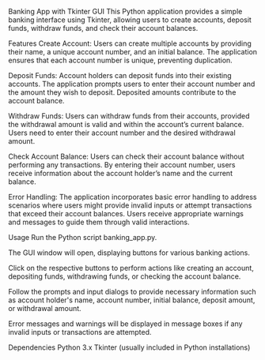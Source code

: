 
Banking App with Tkinter GUI
This Python application provides a simple banking interface using Tkinter, allowing users to create accounts, deposit funds, withdraw funds, and check their account balances.

Features
Create Account: Users can create multiple accounts by providing their name, a unique account number, and an initial balance. The application ensures that each account number is unique, preventing duplication.

Deposit Funds: Account holders can deposit funds into their existing accounts. The application prompts users to enter their account number and the amount they wish to deposit. Deposited amounts contribute to the account balance.

Withdraw Funds: Users can withdraw funds from their accounts, provided the withdrawal amount is valid and within the account’s current balance. Users need to enter their account number and the desired withdrawal amount.

Check Account Balance: Users can check their account balance without performing any transactions. By entering their account number, users receive information about the account holder’s name and the current balance.

Error Handling: The application incorporates basic error handling to address scenarios where users might provide invalid inputs or attempt transactions that exceed their account balances. Users receive appropriate warnings and messages to guide them through valid interactions.

Usage
Run the Python script banking_app.py.

The GUI window will open, displaying buttons for various banking actions.

Click on the respective buttons to perform actions like creating an account, depositing funds, withdrawing funds, or checking the account balance.

Follow the prompts and input dialogs to provide necessary information such as account holder's name, account number, initial balance, deposit amount, or withdrawal amount.

Error messages and warnings will be displayed in message boxes if any invalid inputs or transactions are attempted.

Dependencies
Python 3.x
Tkinter (usually included in Python installations)
